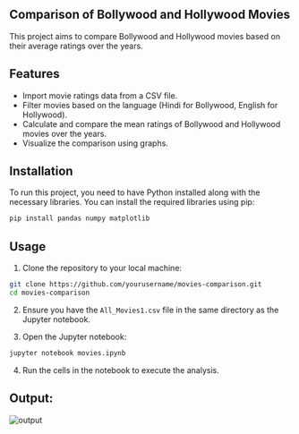 ## Comparison of Bollywood and Hollywood Movies
This project aims to compare Bollywood and Hollywood movies based on their average ratings over the years.

## Features
- Import movie ratings data from a CSV file.
- Filter movies based on the language (Hindi for Bollywood, English for Hollywood).
- Calculate and compare the mean ratings of Bollywood and Hollywood movies over the years.
- Visualize the comparison using graphs.

## Installation
To run this project, you need to have Python installed along with the necessary libraries. You can install the required libraries using pip:

```bash
pip install pandas numpy matplotlib
```

## Usage
1. Clone the repository to your local machine:

```bash
git clone https://github.com/yourusername/movies-comparison.git
cd movies-comparison
```

2. Ensure you have the `All_Movies1.csv` file in the same directory as the Jupyter notebook.

3. Open the Jupyter notebook:

```bash
jupyter notebook movies.ipynb
```

4. Run the cells in the notebook to execute the analysis.
   
 ## Output:
   ![output](https://github.com/shwetam19/movies_rating/assets/127859472/f5949123-e97f-46b8-b5bf-73783c79ccd1)

    

